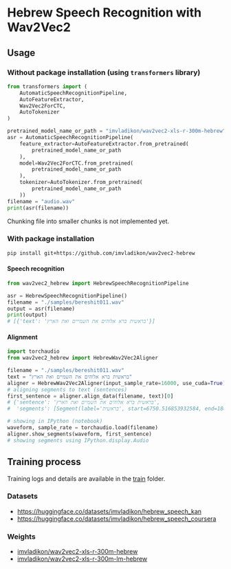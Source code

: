 
# Hebrew Speech Recognition with Wav2Vec2


## Usage

### Without package installation (using `transformers` library)


```python
from transformers import (
    AutomaticSpeechRecognitionPipeline,
    AutoFeatureExtractor,
    Wav2Vec2ForCTC,
    AutoTokenizer
)

pretrained_model_name_or_path = "imvladikon/wav2vec2-xls-r-300m-hebrew"
asr = AutomaticSpeechRecognitionPipeline(
    feature_extractor=AutoFeatureExtractor.from_pretrained(
        pretrained_model_name_or_path
    ),
    model=Wav2Vec2ForCTC.from_pretrained(
        pretrained_model_name_or_path
    ),
    tokenizer=AutoTokenizer.from_pretrained(
        pretrained_model_name_or_path
    ))
filename = "audio.wav"
print(asr(filename))
```
Chunking file into smaller chunks is not implemented yet. 

### With package installation

```bash
pip install git+https://github.com/imvladikon/wav2vec2-hebrew
```

#### Speech recognition

```python
from wav2vec2_hebrew import HebrewSpeechRecognitionPipeline

asr = HebrewSpeechRecognitionPipeline()
filename = "./samples/bereshit011.wav"
output = asr(filename)
print(output)
# [{'text': 'בראשית ברא אלוהים את השמייים ואת הארץ'}]
```

#### Alignment
```python
import torchaudio
from wav2vec2_hebrew import HebrewWav2Vec2Aligner

filename = "./samples/bereshit011.wav"
text = "בראשית ברא אלוהים את השמיים ואת הארץ"
aligner = HebrewWav2Vec2Aligner(input_sample_rate=16000, use_cuda=True)
# aligning segments to text (sentences)
first_sentence = aligner.align_data(filename, text)[0]
# {'sentence': 'בראשית ברא אלוהים את השמיים ואת הארץ', 
#  'segments': [Segment(label='בראשית', start=6750.516853932584, end=18644.284644194755, score=0.16025335497152965)...]}

# showing in IPython (notebook)
waveform, sample_rate = torchaudio.load(filename)
aligner.show_segments(waveform, first_sentence)
# showing segments using IPython.display.Audio
```

## Training process

Training logs and details are available in the [train](train) folder.

### Datasets   

* https://huggingface.co/datasets/imvladikon/hebrew_speech_kan   
* https://huggingface.co/datasets/imvladikon/hebrew_speech_coursera   

### Weights

* [imvladikon/wav2vec2-xls-r-300m-hebrew](https://huggingface.co/imvladikon/wav2vec2-xls-r-300m-hebrew)
* [imvladikon/wav2vec2-xls-r-300m-lm-hebrew](https://huggingface.co/imvladikon/wav2vec2-xls-r-300m-lm-hebrew)

